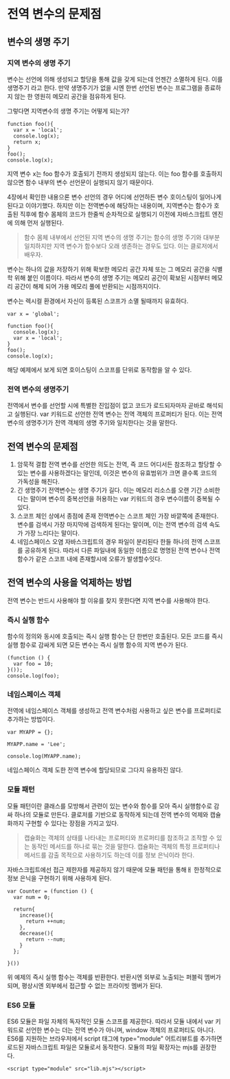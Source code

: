 # 전역 변수의 문제점

## 변수의 생명 주기
### 지역 변수의 생명 주기
변수는 선언에 의해 생성되고 할당을 통해 값을 갖게 되는데 언젠간 소멸하게 된다. 이를 생명주기 라고 한다.
만약 생명주기가 없을 시엔 한번 선언된 변수는 프로그램을 종료하지 않는 한 영원히 메모리 공간을 점유하게 된다.

그렇다면 지역변수의 생명 주기는 어떻게 되는가?

```
function foo(){
  var x = 'local';
  console.log(x);
  return x;
}
foo();
console.log(x);
```

지역 변수 x는 foo 함수가 호출되기 전까지 생성되지 않는다. 이는 foo 함수를 호출하지 않으면 함수 내부의 변수 선언문이 실행되지 않기 때문이다.

4장에서 확인한 내용으론 변수 선언의 경우 어디에 선언하든 변수 호이스팅이 일어나게 된다고 이야기했다. 하지만 이는 전역변수에 해당하는 내용이며, 
지역변수는 함수가 호출된 직후에 함수 몸체의 코드가 한줄씩 순차적으로 실행되기 이전에 자바스크립트 엔진에 의해 먼저 실행된다.


> 함수 몸체 내부에서 선언된 지역 변수의 생명 주기는 함수의 생명 주기와 대부분 일치하지만 지역 변수가 함수보다 오래 생존하는 경우도 있다. 이는 클로저에서 배우자.

변수는 하나의 값을 저장하기 위해 확보한 메모리 공간 자체 또는 그 메모리 공간을 식별학 위해 붙인 이름이다. 따라서 변수의 생명 주기는 메모리 공간이 확보된 시점부터 메모리 공간이 해제 되어
가용 메모리 풀에 반환되는 시점까지이다.

변수는 렉시컬 환경에서 자신이 등록된 스코프가 소멸 될때까지 유효하다.
```
var x = 'global';

function foo(){
  console.log(x);
  var x = 'local';
}
foo();
console.log(x);
```
해당 예제에서 보게 되면 호이스팅이 스코프를 단위로 동작함을 알 수 있다.

### 전역 변수의 생명주기
전역에서 변수를 선언할 시에 특별한 진입점이 없고 코드가 로드되자마자 곧바로 해석되고 실행된다. var 키워드로 선언한 전역 변수는 전역 객체의 프로퍼티가 된다.
이는 전역 변수의 생명주기가 전역 객체의 생명 주기와 일치한다는 것을 말한다. 


## 전역 변수의 문제점
1. 암묵적 결합
  전역 변수를 선언한 의도는 전역, 즉 코드 어디서든 참조하고 할당할 수 있는 변수를 사용하겠다는 말인데, 이것은 변수의 유효범위가 크면 클수록 코드의 가독성을 해친다.
2. 긴 생명주기
  전역변수는 생명 주기가 길다. 이는 메모리 리소스를 오랜 기간 소비한다는 말이며 변수의 중복선언을 허용하는 var 키워드의 경우 변수이름이 중복될 수 있다.
3. 스코프 체인 상에서 종점에 존재
  전역변수는 스코프 체인 가장 바깥쪽에 존재한다. 변수를 검색시 가장 마지막에 검색하게 된다는 말이며, 이는 전역 변수의 검색 속도가 가장 느리다는 말이다.
4. 네임스페이스 오염
  자바스크립트의 경우 파일이 분리된다 한들 하나의 전역 스코프를 공유하게 된다. 따라서 다른 파일내에 동일한 이름으로 명명된 전역 변수나 전역 함수가 같은 스코프 내에 존재할시에 오류가 발생할수잇다.
  
## 전역 변수의 사용을 억제하는 방법
전역 변수는 반드시 사용해야 할 이유를 찾지 못한다면 지역 변수를 사용해야 한다.

### 즉시 실행 함수
함수의 정의와 동시에 호출되는 즉시 실행 함수는 단 한번만 호출된다. 모든 코드를 즉시 실행 함수로 감싸게 되면 모든 변수는 즉시 실행 함수의 지역 변수가 된다.
```
(function () {
  var foo = 10;
}());
console.log(foo);
```
### 네임스페이스 객체
전역에 네임스페이스 객체를 생성하고 전역 변수처럼 사용하고 싶은 변수를 프로퍼티로 추가하는 방법이다.
```
var MYAPP = {};

MYAPP.name = 'Lee';

console.log(MYAPP.name);
```
네임스페이스 객체 도한 전역 변수에 할당되므로 그다지 유용하진 않다.


### 모듈 패턴
모듈 패턴이란 클래스를 모방해서 관련이 있는 변수와 함수를 모아 즉시 실행함수로 감싸 하나의 모듈로 만든다. 클로저를 기반으로 동작하게 되는데 전역 변수의 억제와 캡슐화까지 구현할 수 있다는 장점을 가지고 있다.

> 캡슐화는 객체의 상태를 나타내는 프로퍼티와 프로퍼티를 참조하고 조작할 수 있는 동작인 메서드를 하나로 묶는 것을 말한다. 캡슐화는 객체의 특정 프로퍼티나 메서드를 감출 목적으로 사용하기도 하는데 이를 정보 은닉이라 한다.

자바스크립트에선 접근 제한자를 제공하지 않기 때문에 모듈 패턴을 통해ㅐ 한정적으로 정보 은닉을 구현하기 위해 사용하게 된다.

```
var Counter = (function () {
  var num = 0;
  
  return{
    increase(){
      return ++num;
    },
    decrease(){
      return --num;
    }
  };

}())
```
위 예제의 즉시 실행 함수는 객체를 반환한다. 반환시엔 외부로 노출되는 퍼블릭 멤버가 되며, 평상시엔 외부에서 접근할 수 없는 프라이빗 멤버가 된다.

### ES6 모듈
ES6 모듈은 파일 자체의 독자적인 모듈 스코프를 제공한다. 따라서 모듈 내에서 var  키워드로 선언한 변수는 더는 전역 변수가 아니며, window 객체의 프로퍼티도 아니다.
ES6를 지원하는 브라우저에서 script 태그에 type="module" 어트리뷰트를 추가하면 로드된 자바스크립트 파일은 모듈로서 동작한다. 모듈의 파일 확장자는 mjs를 권장한다.
```
<script type="module" src="lib.mjs"></script>
```
